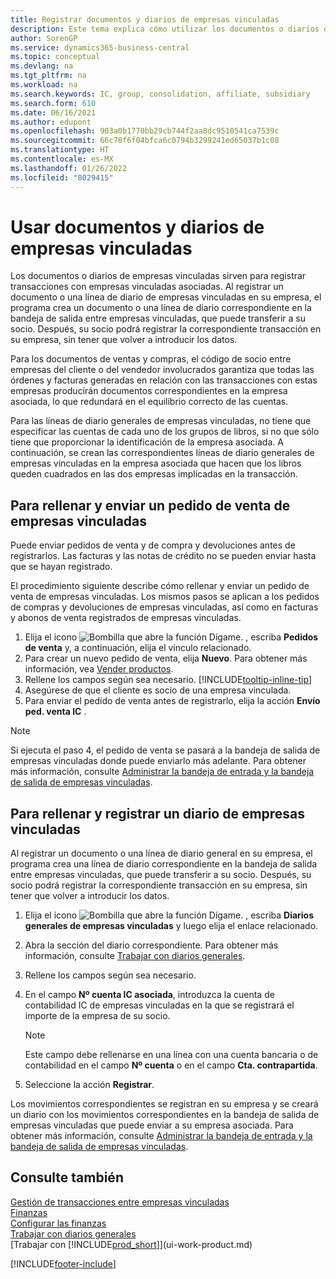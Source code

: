 ```yaml
---
title: Registrar documentos y diarios de empresas vinculadas
description: Este tema explica cómo utilizar los documentos o diarios de empresas vinculadas sirven para registrar transacciones con empresas vinculadas asociadas.
author: SorenGP
ms.service: dynamics365-business-central
ms.topic: conceptual
ms.devlang: na
ms.tgt_pltfrm: na
ms.workload: na
ms.search.keywords: IC, group, consolidation, affiliate, subsidiary
ms.search.form: 610
ms.date: 06/16/2021
ms.author: edupont
ms.openlocfilehash: 903a0b1770bb29cb744f2aa8dc9510541ca7539c
ms.sourcegitcommit: 66c78f6f04bfca6c0794b3299241ed65037b1c08
ms.translationtype: HT
ms.contentlocale: es-MX
ms.lasthandoff: 01/26/2022
ms.locfileid: "8029415"
---
```

# <a name="work-with-intercompany-documents-and-journals"></a>Usar documentos y diarios de empresas vinculadas
Los documentos o diarios de empresas vinculadas sirven para registrar transacciones con empresas vinculadas asociadas. Al registrar un documento o una línea de diario de empresas vinculadas en su empresa, el programa crea un documento o una línea de diario correspondiente en la bandeja de salida entre empresas vinculadas, que puede transferir a su socio. Después, su socio podrá registrar la correspondiente transacción en su empresa, sin tener que volver a introducir los datos.

Para los documentos de ventas y compras, el código de socio entre empresas del cliente o del vendedor involucrados garantiza que todas las órdenes y facturas generadas en relación con las transacciones con estas empresas producirán documentos correspondientes en la empresa asociada, lo que redundará en el equilibrio correcto de las cuentas.

Para las líneas de diario generales de empresas vinculadas, no tiene que especificar las cuentas de cada uno de los grupos de libros, si no que sólo tiene que proporcionar la identificación de la empresa asociada. A continuación, se crean las correspondientes líneas de diario generales de empresas vinculadas en la empresa asociada que hacen que los libros queden cuadrados en las dos empresas implicadas en la transacción.

## <a name="to-fill-in-and-send-an-intercompany-sales-order"></a>Para rellenar y enviar un pedido de venta de empresas vinculadas
Puede enviar pedidos de venta y de compra y devoluciones antes de registrarlos. Las facturas y las notas de crédito no se pueden enviar hasta que se hayan registrado.

El procedimiento siguiente describe cómo rellenar y enviar un pedido de venta de empresas vinculadas. Los mismos pasos se aplican a los pedidos de compras y devoluciones de empresas vinculadas, así como en facturas y abonos de venta registrados de empresas vinculadas.  

1. Elija el icono ![Bombilla que abre la función Dígame.](media/ui-search/search_small.png "Dígame qué desea hacer") , escriba **Pedidos de venta** y, a continuación, elija el vínculo relacionado.  
2. Para crear un nuevo pedido de venta, elija **Nuevo**. Para obtener más información, vea [Vender productos](sales-how-sell-products.md).  
3. Rellene los campos según sea necesario. [!INCLUDE[tooltip-inline-tip](includes/tooltip-inline-tip_md.md)]
4. Asegúrese de que el cliente es socio de una empresa vinculada.
5. Para enviar el pedido de venta antes de registrarlo, elija la acción **Envío ped. venta IC** .

> [!NOTE]
> Si ejecuta el paso 4, el pedido de venta se pasará a la bandeja de salida de empresas vinculadas donde puede enviarlo más adelante. Para obtener más información, consulte [Administrar la bandeja de entrada y la bandeja de salida de empresas vinculadas](intercompany-how-manage-intercompany-inbox.md).

## <a name="to-fill-in-and-post-an-intercompany-journal"></a>Para rellenar y registrar un diario de empresas vinculadas
Al registrar un documento o una línea de diario general en su empresa, el programa crea una línea de diario correspondiente en la bandeja de salida entre empresas vinculadas, que puede transferir a su socio. Después, su socio podrá registrar la correspondiente transacción en su empresa, sin tener que volver a introducir los datos.

1. Elija el icono ![Bombilla que abre la función Dígame.](media/ui-search/search_small.png "Dígame qué desea hacer") , escriba **Diarios generales de empresas vinculadas** y luego elija el enlace relacionado.  
2. Abra la sección del diario correspondiente. Para obtener más información, consulte [Trabajar con diarios generales](ui-work-general-journals.md).
3. Rellene los campos según sea necesario.
4. En el campo **Nº cuenta IC asociada**, introduzca la cuenta de contabilidad IC de empresas vinculadas en la que se registrará el importe de la empresa de su socio.

    > [!NOTE]
    > Este campo debe rellenarse en una línea con una cuenta bancaria o de contabilidad en el campo **Nº cuenta** o en el campo **Cta. contrapartida**.  
5. Seleccione la acción **Registrar**.

Los movimientos correspondientes se registran en su empresa y se creará un diario con los movimientos correspondientes en la bandeja de salida de empresas vinculadas que puede enviar a su empresa asociada. Para obtener más información, consulte [Administrar la bandeja de entrada y la bandeja de salida de empresas vinculadas](intercompany-how-manage-intercompany-inbox.md).

## <a name="see-also"></a>Consulte también
[Gestión de transacciones entre empresas vinculadas](intercompany-manage.md)  
[Finanzas](finance.md)  
[Configurar las finanzas](finance-setup-finance.md)  
[Trabajar con diarios generales](ui-work-general-journals.md)  
[Trabajar con [!INCLUDE[prod_short](includes/prod_short.md)]](ui-work-product.md)


[!INCLUDE[footer-include](includes/footer-banner.md)]